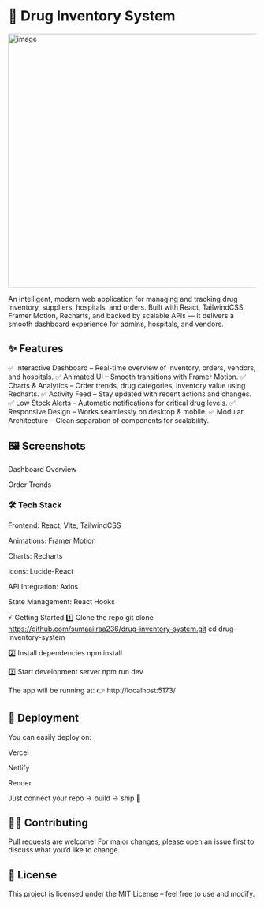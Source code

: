<h1>💊 Drug Inventory System</h1>
<img width="1200" height="516" alt="image" src="https://github.com/user-attachments/assets/e1f23b0e-ca85-45a8-8eef-0f3402c20db4" />

An intelligent, modern web application for managing and tracking drug inventory, suppliers, hospitals, and orders. Built with React, TailwindCSS, Framer Motion, Recharts, and backed by scalable APIs — it delivers a smooth dashboard experience for admins, hospitals, and vendors.

<h2>✨ Features</h2>

✅ Interactive Dashboard – Real-time overview of inventory, orders, vendors, and hospitals.
✅ Animated UI – Smooth transitions with Framer Motion.
✅ Charts & Analytics – Order trends, drug categories, inventory value using Recharts.
✅ Activity Feed – Stay updated with recent actions and changes.
✅ Low Stock Alerts – Automatic notifications for critical drug levels.
✅ Responsive Design – Works seamlessly on desktop & mobile.
✅ Modular Architecture – Clean separation of components for scalability.

<h2>🖼️ Screenshots</h2>
Dashboard Overview

Order Trends

<h3>🛠️ Tech Stack</h3>

Frontend: React, Vite, TailwindCSS

Animations: Framer Motion

Charts: Recharts

Icons: Lucide-React

API Integration: Axios

State Management: React Hooks

⚡ Getting Started
1️⃣ Clone the repo
git clone https://github.com/sumaaiiraa236/drug-inventory-system.git
cd drug-inventory-system

2️⃣ Install dependencies
npm install

3️⃣ Start development server
npm run dev


The app will be running at:
👉 http://localhost:5173/

<h2>🚀 Deployment</h2>

You can easily deploy on:

Vercel

Netlify

Render

Just connect your repo → build → ship 🚢

<h2>🧑‍💻 Contributing</h2>

Pull requests are welcome!
For major changes, please open an issue first to discuss what you’d like to change.

<h2>📜 License</h2>

This project is licensed under the MIT License – feel free to use and modify.
